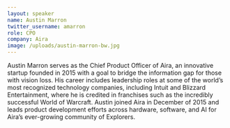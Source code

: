 ```yaml
---
layout: speaker
name: Austin Marron
twitter_username: amarron
role: CPO
company: Aira
image: /uploads/austin-marron-bw.jpg
---
```


Austin Marron serves as the Chief Product Officer of Aira, an innovative startup founded in 2015 with a goal to bridge the information gap for those with vision loss. His career includes leadership roles at some of the world’s most recognized technology companies, including Intuit and Blizzard Entertainment, where he is credited in franchises such as the incredibly successful World of Warcraft. Austin joined Aira in December of 2015 and leads product development efforts across hardware, software, and AI for Aira’s ever-growing community of Explorers.